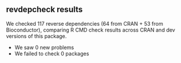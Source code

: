 ## revdepcheck results

We checked 117 reverse dependencies (64 from CRAN + 53 from Bioconductor), comparing R CMD check results across CRAN and dev versions of this package.

 * We saw 0 new problems
 * We failed to check 0 packages

